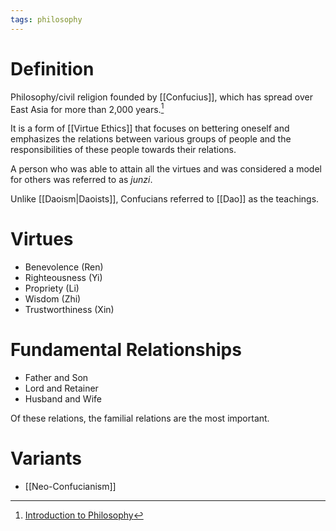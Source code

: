 ```yaml
---
tags: philosophy
---
```


# Definition

Philosophy/civil religion founded by [[Confucius]], which has spread over East Asia for more than 2,000 years.[^1]

It is a form of [[Virtue Ethics]] that focuses on bettering oneself and emphasizes the relations between various groups of people and the responsibilities of these people towards their relations.

A person who was able to attain all the virtues and was considered a model for others was referred to as *junzi*.

Unlike [[Daoism|Daoists]], Confucians referred to [[Dao]] as the teachings.

# Virtues

- Benevolence (Ren)
- Righteousness (Yi)
- Propriety (Li)
- Wisdom (Zhi)
- Trustworthiness (Xin)

# Fundamental Relationships

- Father and Son
- Lord and Retainer
- Husband and Wife

Of these relations, the familial relations are the most important.

# Variants

- [[Neo-Confucianism]]

[^1]: [Introduction to Philosophy](zotero://open-pdf/library/items/M84L5RRJ?page=102)